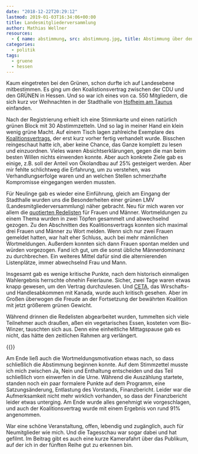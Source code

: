 ```yaml
---
date: "2018-12-22T20:29:12"
lastmod: 2019-01-03T16:34:06+00:00
title: Landesmitgliederversammlung
author: Mathias Wellner
resources:
  - { name: abstimmung, src: abstimmung.jpg, title: Abstimmung über den Koalitionsvertrag }
categories:
  - politik
tags:
  - gruene
  - hessen
---
```

Kaum eingetreten bei den Grünen, schon durfte ich auf Landesebene mitbestimmen. Es ging um den Koalistionsvertrag zwischen der CDU und den GRÜNEN in Hessen. Und so war ich eines von ca. 550 Mitgliedern, die sich kurz vor Weihnachten in der Stadthalle von [Hofheim am Taunus](https://www.hofheim.de/) einfanden. 
<!--more-->

Nach der Registrierung erhielt ich eine Stimmkarte und einen natürlich grünen Block mit 30 Abstimmzetteln. Und so lag in meiner Hand ein klein wenig grüne Macht. Auf einem Tisch lagen zahlreiche Exemplare des [Koalitionsvertrags](https://www.gruene-hessen.de/partei/files/2018/12/Koalitions-Vertrag-CDU-GRUENE-21-12-2018.pdf), der erst kurz vorher fertig verhandelt wurde. Bisschen reingeschaut hatte ich, aber keine Chance, das Ganze komplett zu lesen und einzuordnen. Vieles waren Absichtserklärungen, gegen die man beim besten Willen nichts einwenden konnte. Aber auch konkrete Ziele gab es einige, z.B. soll der Anteil von Ökolandbau auf 25% gesteigert werden. Aber mir fehlte schlichtweg die Erfahrung, um zu verstehen, was Verhandlungserfolge waren und an welchen Stellen schmerzhafte Kompromisse eingegangen werden mussten. 

Für Neulinge gab es wieder eine Einführung, gleich am Eingang der Stadthalle wurden uns die Besonderheiten einer grünen LMV (Landesmitgliederversammlung) näher gebracht. Neu für mich waren vor allem die [quotierten Redelisten](http://awareness.blogsport.eu/redelisten-zine/die-quotierte-redeliste/) für Frauen und Männer. Wortmeldungen zu einem Thema wurden in zwei Töpfen gesammelt und abwechselnd gezogen. Zu den Abschnitten des Koalitionsvertrags konnten sich maximal drei Frauen und Männer zu Wort melden. Wenn sich nur zwei Frauen gemeldet hatten, war halt eher Schluss, auch bei mehr männlichen Wortmeldungen. Außerdem konnten sich dann Frauen spontan melden und würden vorgezogen. Fand ich gut, um die sonst übliche Männerdominanz zu durchbrechen. Ein weiteres Mittel dafür sind die alternierenden Listenplätze, immer abwechselnd Frau und Mann. 

Insgesamt gab es wenige kritische Punkte, nach dem historisch einmaligen Wahlergebnis herrschte ohnehin Feierlaune. Sicher, zwei Tage waren etwas knapp gewesen, um den Vertrag durchzulesen. Und [CETA](http://ec.europa.eu/trade/policy/in-focus/ceta/index_de.htm), das Wirschafts- und Handlesabkommen mit Kanada, wurde auch kritisch gesehen. Aber im Großen überwogen die Freude an der Fortsetzung der bewährten Koalition mit jetzt größerem grünen Gewicht. 

Während drinnen die Redelisten abgearbeitet wurden, tummelten sich viele Teilnehmer auch draußen, aßen ein vegetarisches Essen, kosteten vom Bio-Winzer, tauschten sich aus. Denn eine einheitliche Mittagspause gab es nicht, das hätte den zeitlichen Rahmen arg verlängert.

{{<responsive-image name="abstimmung">}}

Am Ende ließ auch die Wortmeldungsmotivation etwas nach, so dass schließlich die Abstimmung beginnen konnte. Auf dem Stimmzettel musste ich mich zwischen Ja, Nein und Enthaltung entscheiden und das Teil schließlich vorn einwerfen in die Urne. Während die Auszählung startete, standen noch ein paar formalere Punkte auf dem Programm, eine Satzungsänderung, Entlastung des Vorstands, Finanzbericht. Leider war die Aufmerksamkeit nicht mehr wirklich vorhanden, so dass der Finanzbericht leider etwas unterging. Am Ende wurde alles genehmigt wie vorgeschlagen, und auch der Koalitionsvertrag wurde mit einem Ergebnis von rund 91% angenommen. 

War eine schöne Veranstaltung, offen, lebendig und zugänglich, auch für Neumitglieder wie mich. Und die Tagesschau war sogar dabei und hat gefilmt. Im Beitrag gibt es auch eine kurze Kamerafahrt über das Publikum, auf der ich in der fünften Reihe gut zu erkennen bin.